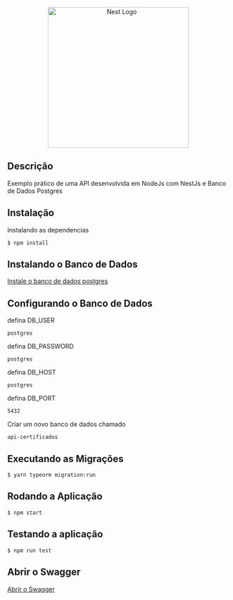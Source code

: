<p align="center">
  <a href="http://nestjs.com/" target="blank"><img src="https://nestjs.com/img/logo_text.svg" width="320" alt="Nest Logo" /></a>
</p>

[circleci-image]: https://img.shields.io/circleci/build/github/nestjs/nest/master?token=abc123def456
[circleci-url]: https://circleci.com/gh/nestjs/nest


## Descrição

Exemplo prático de uma API desenvolvida em NodeJs com NestJs e Banco de Dados Postgres

## Instalação

Instalando as dependencias
```
$ npm install
```
## Instalando o Banco de Dados

<a target="_blank" href="https://www.postgresql.org/download/">
Instale o banco de dados postgres
</a>

## Configurando o Banco de Dados

defina DB_USER
```
postgres
```
defina DB_PASSWORD
```
postgres
```
defina DB_HOST 
```
postgres
```
defina DB_PORT 
```
5432
```

Criar um novo banco de dados chamado
```
api-certificados
```

## Executando as Migrações
```
$ yarn typeorm migration:run
```
## Rodando a Aplicação
```
$ npm start
```

## Testando a aplicação
```
$ npm run test
```

## Abrir o Swagger
<a target="_blank" href="http://localhost:3002/api/">
Abrir o Swagger
</a>
